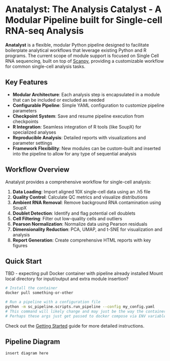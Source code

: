 # Anatalyst: The Analysis Catalyst - A Modular Pipeline built for Single-cell RNA-seq Analysis

**Anatalyst** is a flexible, modular Python pipeline designed to facilitate boilerplate analytical workflows that leverage existing Python and R programs. The current scope of module support is focused on Single Cell RNA sequencing, built on top of [Scanpy](https://scanpy.readthedocs.io/), providing a customizable workflow for common single-cell analysis tasks.

## Key Features

- **Modular Architecture**: Each analysis step is encapsulated in a module that can be included or excluded as needed
- **Configurable Pipeline**: Simple YAML configuration to customize pipeline parameters
- **Checkpoint System**: Save and resume pipeline execution from checkpoints
- **R Integration**: Seamless integration of R tools (like SoupX) for specialized analyses
- **Reproducible Analysis**: Detailed reports with visualizations and parameter settings
- **Framework Flexibility**: New modules can be custom-built and inserted into the pipeline to allow for any type of sequential analysis

## Workflow Overview

Anatalyst provides a comprehensive workflow for single-cell analysis:

1. **Data Loading**: Import aligned 10X single-cell data using an .h5 file
2. **Quality Control**: Calculate QC metrics and visualize distributions
3. **Ambient RNA Removal**: Remove background RNA contamination using SoupX
4. **Doublet Detection**: Identify and flag potential cell doublets
5. **Cell Filtering**: Filter out low-quality cells and outliers
6. **Pearson Normalization**: Normalize data using Pearson residuals
7. **Dimensionality Reduction**: PCA, UMAP, and t-SNE for visualization and analysis
8. **Report Generation**: Create comprehensive HTML reports with key figures

## Quick Start

TBD - expecting pull Docker container with pipeline already installed
Mount local directory for input/output and extra module insertion?

```bash
# Install the container
docker pull something-or-other

# Run a pipeline with a configuration file
python -m sc_pipeline.scripts.run_pipeline --config my_config.yaml
# This command will likely change and may just be the way the container is launched? 
# Perhaps these args just get passed to docker compose via ENV variables and we make a new entrypoint.sh file?
```

Check out the [Getting Started](getting-started.md) guide for more detailed instructions.

## Pipeline Diagram

```
insert diagram here
```
